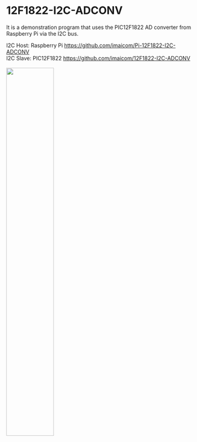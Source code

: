 # 12F1822-I2C-ADCONV

It is a demonstration program that uses the PIC12F1822 AD converter from Raspberry Pi via the I2C bus.

I2C Host:  Raspberry Pi https://github.com/imaicom/Pi-12F1822-I2C-ADCONV <br>
I2C Slave: PIC12F1822   https://github.com/imaicom/12F1822-I2C-ADCONV <br>
<br>
<img src="https://github.com/imaicom/Pi-12F1822-I2C-ADCONV/blob/master/12F1822-Curcuit.png" width="50%" height="50%" > <br>
